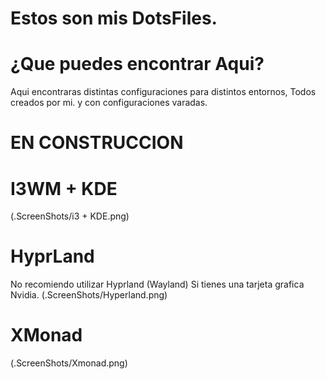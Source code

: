 # Estos son mis DotsFiles.


# ¿Que puedes encontrar Aqui?
Aqui encontraras distintas configuraciones para distintos entornos, Todos creados por mi. y con configuraciones varadas.

# EN CONSTRUCCION


# I3WM + KDE
(.ScreenShots/i3 + KDE.png)
# HyprLand
No recomiendo utilizar Hyprland (Wayland) Si tienes una tarjeta grafica Nvidia.
(.ScreenShots/Hyperland.png)

# XMonad
(.ScreenShots/Xmonad.png)


